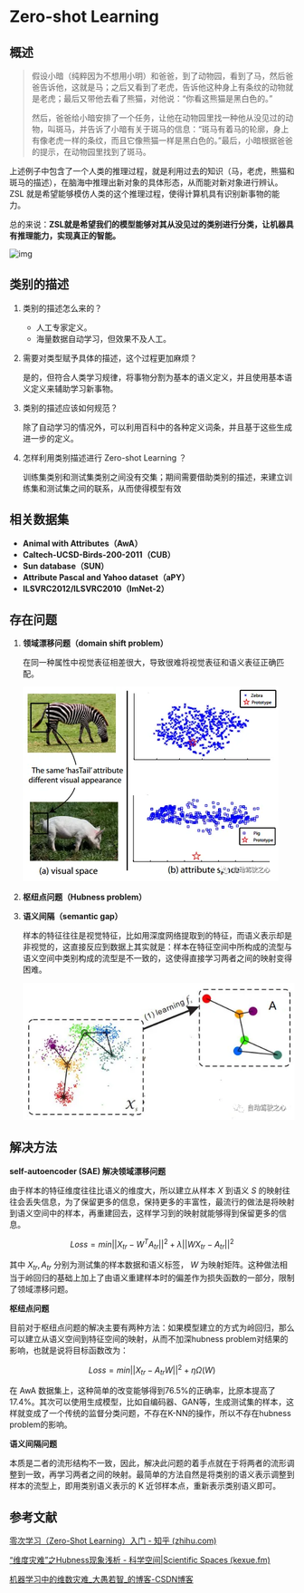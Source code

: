 # Zero-shot Learning

## 概述

>
>
>假设小暗（纯粹因为不想用小明）和爸爸，到了动物园，看到了马，然后爸爸告诉他，这就是马；之后又看到了老虎，告诉他这种身上有条纹的动物就是老虎；最后又带他去看了熊猫，对他说：“你看这熊猫是黑白色的。”
>
>然后，爸爸给小暗安排了一个任务，让他在动物园里找一种他从没见过的动物，叫斑马，并告诉了小暗有关于斑马的信息：“斑马有着马的轮廓，身上有像老虎一样的条纹，而且它像熊猫一样是黑白色的。”最后，小暗根据爸爸的提示，在动物园里找到了斑马。

上述例子中包含了一个人类的推理过程，就是利用过去的知识（马，老虎，熊猫和斑马的描述），在脑海中推理出新对象的具体形态，从而能对新对象进行辨认。ZSL 就是希望能够模仿人类的这个推理过程，使得计算机具有识别新事物的能力。

总的来说：**ZSL就是希望我们的模型能够对其从没见过的类别进行分类，让机器具有推理能力，实现真正的智能。**

![img](https://pic3.zhimg.com/80/v2-d8efa9870a3ce5ee028277ec57033036_720w.jpg)

## 类别的描述

1. 类别的描述怎么来的？

   - 人工专家定义。
   - 海量数据自动学习，但效果不及人工。

2. 需要对类型赋予具体的描述，这个过程更加麻烦？

   是的，但符合人类学习规律，将事物分割为基本的语义定义，并且使用基本语义定义来辅助学习新事物。

3. 类别的描述应该如何规范？

   除了自动学习的情况外，可以利用百科中的各种定义词条，并且基于这些生成进一步的定义。

4. 怎样利用类别描述进行 Zero-shot Learning ？

   训练集类别和测试集类别之间没有交集；期间需要借助类别的描述，来建立训练集和测试集之间的联系，从而使得模型有效

## 相关数据集

- **Animal with Attributes（AwA）**
- **Caltech-UCSD-Birds-200-2011（CUB）**
- **Sun database（SUN）**
- **Attribute Pascal and Yahoo dataset（aPY）**
- **ILSVRC2012/ILSVRC2010（ImNet-2）**

## 存在问题

1. **领域漂移问题（domain shift problem）**

   在同一种属性中视觉表征相差很大，导致很难将视觉表征和语义表征正确匹配。

   ![img](img/domainshiftproblem.png)

2. **枢纽点问题（Hubness problem）**

3. **语义间隔（semantic gap）**

   样本的特征往往是视觉特征，比如用深度网络提取到的特征，而语义表示却是非视觉的，这直接反应到数据上其实就是：样本在特征空间中所构成的流型与语义空间中类别构成的流型是不一致的，这使得直接学习两者之间的映射变得困难。

   ![img](img/sematicgap.png)





## 解决方法

**self-autoencoder (SAE) 解决领域漂移问题**

由于样本的特征维度往往比语义的维度大，所以建立从样本 $X$ 到语义 $S$ 的映射往往会丢失信息，为了保留更多的信息，保持更多的丰富性，最流行的做法是将映射到语义空间中的样本，再重建回去，这样学习到的映射就能够得到保留更多的信息。

$$
Loss=min||X_{tr}-W^TA_{tr}||^2+\lambda ||WX_{tr}-A_{tr}||^2
$$

其中 $X_{tr}, A_{tr}$ 分别为测试集的样本数据和语义标签， $W$ 为映射矩阵。这种做法相当于岭回归的基础上加上了由语义重建样本时的偏差作为损失函数的一部分，限制了领域漂移问题。

**枢纽点问题**

目前对于枢纽点问题的解决主要有两种方法：如果模型建立的方式为岭回归，那么可以建立从语义空间到特征空间的映射，从而不加深hubness problem对结果的影响，也就是说将目标函数改为：

$$
Loss = min||X_{tr}-A_{tr}W||^2+\eta\Omega(W)
$$


在 AwA 数据集上，这种简单的改变能够得到76.5%的正确率，比原本提高了17.4%。其次可以使用生成模型，比如自编码器、GAN等，生成测试集的样本，这样就变成了一个传统的监督分类问题，不存在K-NN的操作，所以不存在hubness problem的影响。

**语义间隔问题**

本质是二者的流形结构不一致，因此，解决此问题的着手点就在于将两者的流形调整到一致，再学习两者之间的映射。最简单的方法自然是将类别的语义表示调整到样本的流型上，即用类别语义表示的 K 近邻样本点，重新表示类别语义即可。

## 参考文献

[零次学习（Zero-Shot Learning）入门 - 知乎 (zhihu.com)](https://zhuanlan.zhihu.com/p/34656727)

[“维度灾难”之Hubness现象浅析 - 科学空间|Scientific Spaces (kexue.fm)](https://kexue.fm/archives/9147)

[机器学习中的维数灾难_大愚若智_的博客-CSDN博客](https://blog.csdn.net/zbc1090549839/article/details/38929215)

